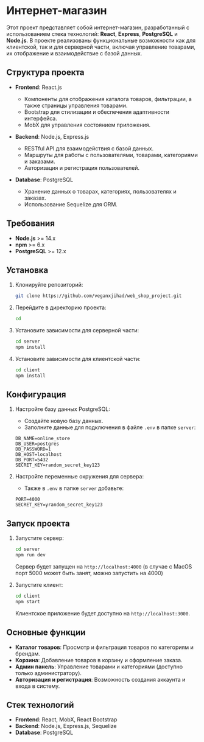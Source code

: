 
# Интернет-магазин

Этот проект представляет собой интернет-магазин, разработанный с использованием стека технологий: **React**, **Express**, **PostgreSQL** и **Node.js**. В проекте реализованы функциональные возможности как для клиентской, так и для серверной части, включая управление товарами, их отображение и взаимодействие с базой данных.

## Структура проекта

- **Frontend**: React.js
  - Компоненты для отображения каталога товаров, фильтрации, а также страницы управления товарами.
  - Bootstrap для стилизации и обеспечения адаптивности интерфейса.
  - MobX для управления состоянием приложения.

- **Backend**: Node.js, Express.js
  - RESTful API для взаимодействия с базой данных.
  - Маршруты для работы с пользователями, товарами, категориями и заказами.
  - Авторизация и регистрация пользователей.

- **Database**: PostgreSQL
  - Хранение данных о товарах, категориях, пользователях и заказах.
  - Использование Sequelize для ORM.

## Требования

- **Node.js** >= 14.x
- **npm** >= 6.x
- **PostgreSQL** >= 12.x

## Установка

1. Клонируйте репозиторий:

    ```bash
    git clone https://github.com/veganxjihad/web_shop_project.git
    ```

2. Перейдите в директорию проекта:

    ```bash
    cd 
    ```

3. Установите зависимости для серверной части:

    ```bash
    cd server
    npm install
    ```

4. Установите зависимости для клиентской части:

    ```bash
    cd client
    npm install
    ```

## Конфигурация

1. Настройте базу данных PostgreSQL:
   - Создайте новую базу данных.
   - Заполните данные для подключения в файле `.env` в папке `server`:

    ```plaintext
    DB_NAME=online_store
    DB_USER=postgres
    DB_PASSWORD=1
    DB_HOST=localhost
    DB_PORT=5432
    SECRET_KEY=random_secret_key123
    ```

2. Настройте переменные окружения для сервера:
   - Также в `.env` в папке `server` добавьте:

   ```plaintext
   PORT=4000
   SECRET_KEY=yrandom_secret_key123
   ```

## Запуск проекта

1. Запустите сервер:

    ```bash
    cd server
    npm run dev
    ```

    Сервер будет запущен на `http://localhost:4000` (в случае c MacOS порт 5000 может быть занят, можно запустить на 4000)

2. Запустите клиент:

    ```bash
    cd client
    npm start
    ```

    Клиентское приложение будет доступно на `http://localhost:3000`.

## Основные функции

- **Каталог товаров**: Просмотр и фильтрация товаров по категориям и брендам.
- **Корзина**: Добавление товаров в корзину и оформление заказа.
- **Админ панель**: Управление товарами и категориями (доступно только администратору).
- **Авторизация и регистрация**: Возможность создания аккаунта и входа в систему.

## Стек технологий

- **Frontend**: React, MobX, React Bootstrap
- **Backend**: Node.js, Express.js, Sequelize
- **Database**: PostgreSQL


